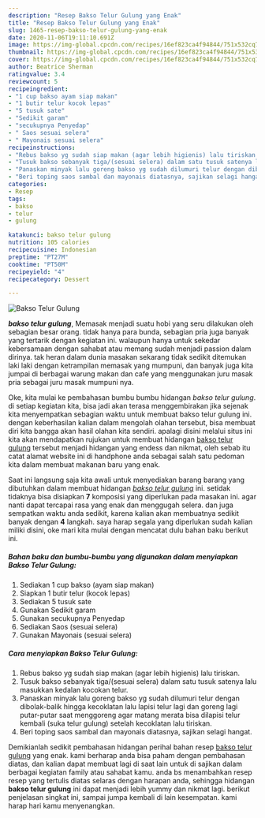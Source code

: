 ```yaml
---
description: "Resep Bakso Telur Gulung yang Enak"
title: "Resep Bakso Telur Gulung yang Enak"
slug: 1465-resep-bakso-telur-gulung-yang-enak
date: 2020-11-06T19:11:10.691Z
image: https://img-global.cpcdn.com/recipes/16ef823ca4f94844/751x532cq70/bakso-telur-gulung-foto-resep-utama.jpg
thumbnail: https://img-global.cpcdn.com/recipes/16ef823ca4f94844/751x532cq70/bakso-telur-gulung-foto-resep-utama.jpg
cover: https://img-global.cpcdn.com/recipes/16ef823ca4f94844/751x532cq70/bakso-telur-gulung-foto-resep-utama.jpg
author: Beatrice Sherman
ratingvalue: 3.4
reviewcount: 5
recipeingredient:
- "1 cup bakso ayam siap makan"
- "1 butir telur kocok lepas"
- "5 tusuk sate"
- "Sedikit garam"
- "secukupnya Penyedap"
- " Saos sesuai selera"
- " Mayonais sesuai selera"
recipeinstructions:
- "Rebus bakso yg sudah siap makan (agar lebih higienis) lalu tiriskan."
- "Tusuk bakso sebanyak tiga/(sesuai selera) dalam satu tusuk satenya lalu masukkan kedalan kocokan telur."
- "Panaskan minyak lalu goreng bakso yg sudah dilumuri telur dengan dibolak-balik hingga kecoklatan lalu lapisi telur lagi dan goreng lagi putar-putar saat menggoreng agar matang merata bisa dilapisi telur kembali (suka telur gulung) setelah kecoklatan lalu tiriskan."
- "Beri toping saos sambal dan mayonais diatasnya, sajikan selagi hangat."
categories:
- Resep
tags:
- bakso
- telur
- gulung

katakunci: bakso telur gulung 
nutrition: 105 calories
recipecuisine: Indonesian
preptime: "PT27M"
cooktime: "PT50M"
recipeyield: "4"
recipecategory: Dessert

---
```



![Bakso Telur Gulung](https://img-global.cpcdn.com/recipes/16ef823ca4f94844/751x532cq70/bakso-telur-gulung-foto-resep-utama.jpg)

<b><i>bakso telur gulung</i></b>, Memasak menjadi suatu hobi yang seru dilakukan oleh sebagian besar orang. tidak hanya para bunda, sebagian pria juga banyak yang tertarik dengan kegiatan ini. walaupun hanya untuk sekedar kebersamaan dengan sahabat atau memang sudah menjadi passion dalam dirinya. tak heran dalam dunia masakan sekarang tidak sedikit ditemukan laki laki dengan ketrampilan memasak yang mumpuni, dan banyak juga kita jumpai di berbagai warung makan dan cafe yang menggunakan juru masak pria sebagai juru masak mumpuni nya.



Oke, kita mulai ke pembahasan bumbu bumbu hidangan <i>bakso telur gulung</i>. di setiap kegiatan kita, bisa jadi akan terasa menggembirakan jika sejenak kita menyempatkan sebagian waktu untuk membuat bakso telur gulung ini. dengan keberhasilan kalian dalam mengolah olahan tersebut, bisa membuat diri kita bangga akan hasil olahan kita sendiri. apalagi disini melalui situs ini kita akan mendapatkan rujukan untuk membuat hidangan <u>bakso telur gulung</u> tersebut menjadi hidangan yang endess dan nikmat, oleh sebab itu catat alamat website ini di handphone anda sebagai salah satu pedoman kita dalam membuat makanan baru yang enak.


Saat ini langsung saja kita awali untuk menyediakan barang barang yang dibutuhkan dalam membuat hidangan <u><i>bakso telur gulung</i></u> ini. setidak tidaknya bisa disiapkan <b>7</b> komposisi yang diperlukan pada masakan ini. agar nanti dapat tercapai rasa yang enak dan menggugah selera. dan juga sempatkan waktu anda sedikit, karena kalian akan membuatnya sedikit banyak dengan <b>4</b> langkah. saya harap segala yang diperlukan sudah kalian miliki disini, oke mari kita mulai dengan mencatat dulu bahan baku berikut ini.

<!--inarticleads1-->

##### Bahan baku dan bumbu-bumbu yang digunakan dalam menyiapkan Bakso Telur Gulung:

1. Sediakan 1 cup bakso (ayam siap makan)
1. Siapkan 1 butir telur (kocok lepas)
1. Sediakan 5 tusuk sate
1. Gunakan Sedikit garam
1. Gunakan secukupnya Penyedap
1. Sediakan  Saos (sesuai selera)
1. Gunakan  Mayonais (sesuai selera)




<!--inarticleads2-->

##### Cara menyiapkan Bakso Telur Gulung:

1. Rebus bakso yg sudah siap makan (agar lebih higienis) lalu tiriskan.
1. Tusuk bakso sebanyak tiga/(sesuai selera) dalam satu tusuk satenya lalu masukkan kedalan kocokan telur.
1. Panaskan minyak lalu goreng bakso yg sudah dilumuri telur dengan dibolak-balik hingga kecoklatan lalu lapisi telur lagi dan goreng lagi putar-putar saat menggoreng agar matang merata bisa dilapisi telur kembali (suka telur gulung) setelah kecoklatan lalu tiriskan.
1. Beri toping saos sambal dan mayonais diatasnya, sajikan selagi hangat.




Demikianlah sedikit pembahasan hidangan perihal bahan resep <u>bakso telur gulung</u> yang enak. kami berharap anda bisa paham dengan pembahasan diatas, dan kalian dapat membuat lagi di saat lain untuk di sajikan dalam berbagai kegiatan family atau sahabat kamu. anda bs menambahkan resep resep yang tertulis diatas selaras dengan harapan anda, sehingga hidangan <b>bakso telur gulung</b> ini dapat menjadi lebih yummy dan nikmat lagi. berikut penjelasan singkat ini, sampai jumpa kembali di lain kesempatan. kami harap hari kamu menyenangkan.
